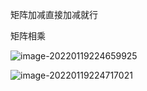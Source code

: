 矩阵加减直接加减就行

矩阵相乘



![image-20220119224659925](C:\Users\73887\AppData\Roaming\Typora\typora-user-images\image-20220119224659925.png)

![image-20220119224717021](C:\Users\73887\AppData\Roaming\Typora\typora-user-images\image-20220119224717021.png)
